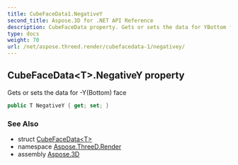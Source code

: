```yaml
---
title: CubeFaceData1.NegativeY
second_title: Aspose.3D for .NET API Reference
description: CubeFaceData property. Gets or sets the data for YBottom face
type: docs
weight: 70
url: /net/aspose.threed.render/cubefacedata-1/negativey/
---
```

## CubeFaceData&lt;T&gt;.NegativeY property

Gets or sets the data for -Y(Bottom) face

```csharp
public T NegativeY { get; set; }
```

### See Also

* struct [CubeFaceData&lt;T&gt;](../)
* namespace [Aspose.ThreeD.Render](../../../aspose.threed.render/)
* assembly [Aspose.3D](../../../)


